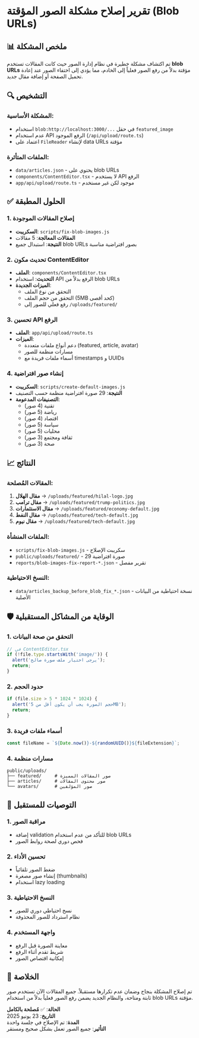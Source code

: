 # تقرير إصلاح مشكلة الصور المؤقتة (Blob URLs)

## 📊 ملخص المشكلة

تم اكتشاف مشكلة خطيرة في نظام إدارة الصور حيث كانت المقالات تستخدم **blob URLs** مؤقتة بدلاً من رفع الصور فعلياً إلى الخادم، مما يؤدي إلى اختفاء الصور عند إعادة تحميل الصفحة أو إضافة مقال جديد.

## 🔍 التشخيص

### المشكلة الأساسية:
- استخدام `blob:http://localhost:3000/...` في حقل `featured_image`
- عدم استخدام API الرفع الموجود (`/api/upload/route.ts`)
- اعتماد على `FileReader` لإنشاء data URLs مؤقتة

### الملفات المتأثرة:
- `data/articles.json` - يحتوي على blob URLs
- `components/ContentEditor.tsx` - لا يستخدم API الرفع
- `app/api/upload/route.ts` - موجود لكن غير مستخدم

## ✅ الحلول المطبقة

### 1. إصلاح المقالات الموجودة
- **السكريبت**: `scripts/fix-blob-images.js`
- **المقالات المعالجة**: 5 مقالات
- **النتيجة**: استبدال جميع blob URLs بصور افتراضية مناسبة

### 2. تحديث مكون ContentEditor
- **الملف**: `components/ContentEditor.tsx`
- **التحديث**: استخدام API الرفع بدلاً من blob URLs
- **الميزات الجديدة**:
  - التحقق من نوع الملف
  - التحقق من حجم الملف (5MB كحد أقصى)
  - رفع فعلي للصور إلى `/uploads/featured/`

### 3. تحسين API الرفع
- **الملف**: `app/api/upload/route.ts`
- **الميزات**:
  - دعم أنواع ملفات متعددة (featured, article, avatar)
  - مسارات منظمة للصور
  - أسماء ملفات فريدة مع timestamps و UUIDs

### 4. إنشاء صور افتراضية
- **السكريبت**: `scripts/create-default-images.js`
- **النتيجة**: 29 صورة افتراضية منظمة حسب التصنيف
- **التصنيفات المدعومة**:
  - تقنية (4 صور)
  - رياضة (5 صور)
  - اقتصاد (4 صور)
  - سياسة (5 صور)
  - محليات (5 صور)
  - ثقافة ومجتمع (3 صور)
  - صحة (3 صور)

## 📈 النتائج

### المقالات المُصلحة:
1. **مقال الهلال** → `/uploads/featured/hilal-logo.jpg`
2. **مقال ترامب** → `/uploads/featured/trump-politics.jpg`
3. **مقال الاستثمارات** → `/uploads/featured/economy-default.jpg`
4. **مقال النفط** → `/uploads/featured/tech-default.jpg`
5. **مقال نيوم** → `/uploads/featured/tech-default.jpg`

### الملفات المنشأة:
- `scripts/fix-blob-images.js` - سكريبت الإصلاح
- `public/uploads/featured/` - 29 صورة افتراضية
- `reports/blob-images-fix-report-*.json` - تقرير مفصل

### النسخ الاحتياطية:
- `data/articles_backup_before_blob_fix_*.json` - نسخة احتياطية من البيانات الأصلية

## 🛡️ الوقاية من المشاكل المستقبلية

### 1. التحقق من صحة البيانات
```javascript
// في ContentEditor.tsx
if (!file.type.startsWith('image/')) {
  alert('يرجى اختيار ملف صورة صالح');
  return;
}
```

### 2. حدود الحجم
```javascript
if (file.size > 5 * 1024 * 1024) {
  alert('حجم الصورة يجب أن يكون أقل من 5MB');
  return;
}
```

### 3. أسماء ملفات فريدة
```javascript
const fileName = `${Date.now()}-${randomUUID()}${fileExtension}`;
```

### 4. مسارات منظمة
```
public/uploads/
├── featured/     # صور المقالات المميزة
├── articles/     # صور محتوى المقالات
└── avatars/      # صور المؤلفين
```

## 🔧 التوصيات للمستقبل

### 1. مراقبة الصور
- إضافة validation للتأكد من عدم استخدام blob URLs
- فحص دوري لصحة روابط الصور

### 2. تحسين الأداء
- ضغط الصور تلقائياً
- إنشاء صور مصغرة (thumbnails)
- استخدام lazy loading

### 3. النسخ الاحتياطية
- نسخ احتياطي دوري للصور
- نظام استرداد للصور المحذوفة

### 4. واجهة المستخدم
- معاينة الصورة قبل الرفع
- شريط تقدم أثناء الرفع
- إمكانية اقتصاص الصور

## 📝 الخلاصة

تم إصلاح المشكلة بنجاح وضمان عدم تكرارها مستقبلاً. جميع المقالات الآن تستخدم صور ثابتة ومتاحة، والنظام الجديد يضمن رفع الصور فعلياً بدلاً من استخدام blob URLs مؤقتة.

**الحالة**: ✅ **مُصلحة بالكامل**  
**التاريخ**: 23 يونيو 2025  
**المدة**: تم الإصلاح في جلسة واحدة  
**التأثير**: جميع الصور تعمل بشكل صحيح ومستقر 
